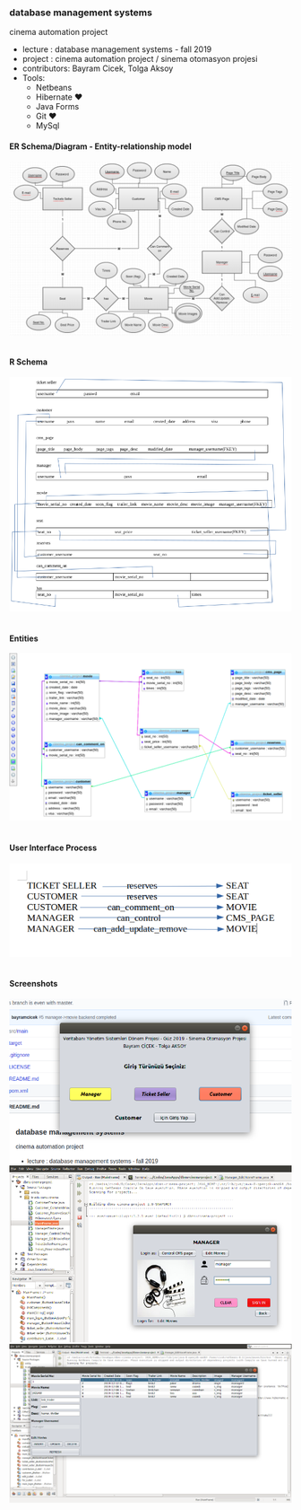 ### database management systems 
cinema automation project

- lecture     : database management systems  - fall 2019<br>
- project     : cinema automation project / sinema otomasyon projesi<br>
- contributors: Bayram Cicek, Tolga Aksoy<br>
- Tools:
    - Netbeans
    - Hibernate &#x2764;
    - Java Forms
    - Git &#x2764;
    - MySql

#### ER Schema/Diagram - Entity-relationship model
![alt text][1]<br><br>
#### R Schema
![alt text][2]<br><br>
#### Entities
![alt text][3]<br><br>
#### User Interface Process
![alt text][4]<br><br>
#### Screenshots
![alt text][5]<br>
![alt text][6]<br>
![alt text][7]<br>

[1]: https://github.com/ieee-comu/dbms-cinema-project/blob/dev/screenshots/1.png
[2]: https://github.com/ieee-comu/dbms-cinema-project/blob/dev/screenshots/2.png
[3]: https://github.com/ieee-comu/dbms-cinema-project/blob/dev/screenshots/3.png
[4]: https://github.com/ieee-comu/dbms-cinema-project/blob/dev/screenshots/4.png
[5]: https://github.com/ieee-comu/dbms-cinema-project/blob/dev/screenshots/5.png
[6]: https://github.com/ieee-comu/dbms-cinema-project/blob/dev/screenshots/6.png
[7]: https://github.com/ieee-comu/dbms-cinema-project/blob/dev/screenshots/7.png
